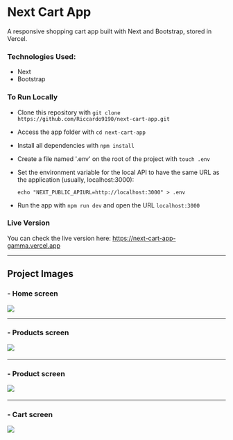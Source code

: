 # Next Cart App

A responsive shopping cart app built with Next and Bootstrap, stored in Vercel. 

### Technologies Used:

- Next
- Bootstrap

### To Run Locally

- Clone this repository with ```git clone https://github.com/Riccardo9190/next-cart-app.git```

- Access the app folder with ```cd next-cart-app```

- Install all dependencies with ```npm install```

- Create a file named '.env' on the root of the project with ```touch .env```

- Set the environment variable for the local API to have the same URL as the application (usually, localhost:3000): 

  ```echo "NEXT_PUBLIC_APIURL=http://localhost:3000" > .env```

- Run the app with ```npm run dev``` and open the URL ```localhost:3000```

### Live Version

You can check the live version here: https://next-cart-app-gamma.vercel.app

<hr/>

## Project Images

### - Home screen
<img src="https://github.com/Riccardo9190/next-cart-app/blob/main/public/home.png" /> 

<hr/>

### - Products screen
<img src="https://github.com/Riccardo9190/next-cart-app/blob/main/public/products.png" />ㅤ

<hr/>

### - Product screen
<img src="https://github.com/Riccardo9190/next-cart-app/blob/main/public/product.png" />ㅤ

<hr/>

### - Cart screen
<img src="https://github.com/Riccardo9190/next-cart-app/blob/main/public/cart.png" />ㅤ
